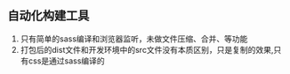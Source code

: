 ## 自动化构建工具
1. 只有简单的sass编译和浏览器监听，未做文件压缩、合并、等功能
2. 打包后的dist文件和开发环境中的src文件没有本质区别，只是复制的效果,只有css是通过sass编译的